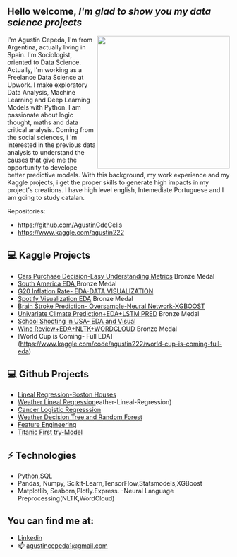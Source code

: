 
<h2> Hello welcome, <i>I'm glad to show you my data science projects</i></h2>

<img align='right' src='http://www.jenyalestina.com/blog/wp-content/uploads/2019/05/web-development-1024x582.jpg' width='300"'>

I'm Agustin Cepeda, I'm from Argentina, actually living in Spain. I'm Sociologist, oriented to Data Science. Actually, I'm working as a Freelance Data Science at Upwork. I make exploratory Data Analysis, Machine Learning and Deep Learning Models with Python.
I am passionate about logic thought, maths and data critical analysis.
Coming from the social sciences, i 'm interested in the previous data analysis to understand the causes that give me the opportunity to develope better predictive models. With this background, my work experience and my Kaggle projects, i get the proper skills to generate high impacts in my project's creations.
I have high level english, Intemediate Portuguese and I am going to study catalan.

Repositories: 
 * https://github.com/AgustinCdeCelis
 * https://www.kaggle.com/agustin222

## 💻 Kaggle Projects
* [Cars Purchase Decision-Easy Understanding Metrics](https://www.kaggle.com/code/agustin222/easy-understanding-metrics) Bronze Medal
* [South America EDA ](https://www.kaggle.com/code/agustin222/south-america-eda) Bronze Medal
* [G20 Inflation Rate- EDA-DATA VISUALIZATION](https://www.kaggle.com/code/agustin222/g20-inflation-rate-dv)
* [Spotify Visualization EDA](https://www.kaggle.com/code/agustin222/spotify-visual-and-eda) Bronze Medal
* [Brain Stroke Prediction- Oversample-Neural Network-XGBOOST](https://www.kaggle.com/code/agustin222/oversamp-nn-xgb)
* [Univariate Climate Prediction+EDA+LSTM PRED](https://www.kaggle.com/code/agustin222/eda-lstm-forecast-pred) Bronze Medal
* [School Shooting in USA- EDA and Visual](https://www.kaggle.com/code/agustin222/usa-sch-shoot-eda)
* [Wine Review+EDA+NLTK+WORDCLOUD](https://www.kaggle.com/code/agustin222/wine-review-eda-nltk-cloud) Bronze Medal
* [World Cup is Coming- Full EDA] (https://www.kaggle.com/code/agustin222/world-cup-is-coming-full-eda)

## 💻 Github Projects
* [Lineal Regression-Boston Houses](https://github.com/AgustinCdeCelis/Linear-Regression)
* [Weather Lineal Regression](https://github.com/AgustinCdeCeli)eather-Lineal-Regression)
* [Cancer Logistic Regresssion](https://github.com/AgustinCdeCelis/Cancer-Logistic-Regression)
* [Weather Decision Tree and Random Forest](https://github.com/AgustinCdeCelis/DecisionTreeAndRandomForest)
* [Feature Engineering](https://github.com/AgustinCdeCelis/Feature-Engineer/blob/main/feature-engineering.ipynb)
* [Titanic First try-Model](https://github.com/AgustinCdeCelis/Titanic-First-Try)


## ⚡ Technologies 
- Python,SQL
- Pandas, Numpy, Scikit-Learn,TensorFlow,Statsmodels,XGBoost
- Matplotlib, Seaborn,Plotly.Express.
-Neural Language Preprocessing(NLTK,WordCloud)


## You can find me at:
* [Linkedin](www.linkedin.com/in/agustin-cepeda)
* 📫 agustincepeda1@gmail.com







<!--
**AgustinCdeCelis/AgustinCdeCelis** is a ✨ _special_ ✨ repository because its `README.md` (this file) appears on your GitHub profile.

